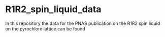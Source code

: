 # R1R2_spin_liquid_data
In this repository the data for the PNAS publication on the  R1R2 spin liquid on the pyrochlore lattice can be found
